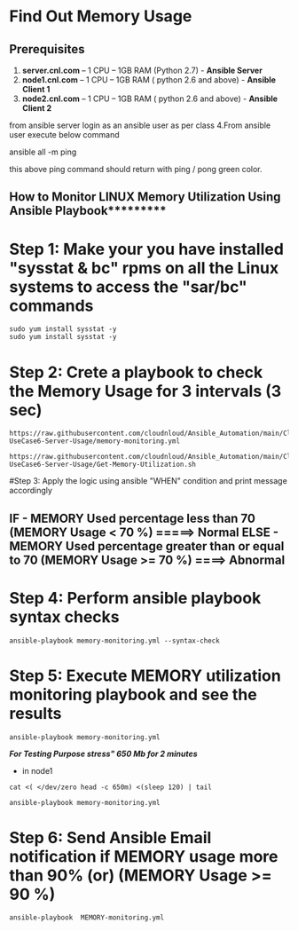 # Find Out Memory Usage


## Prerequisites

1.	**server.cnl.com** – 1 CPU – 1GB RAM (Python 2.7) - **Ansible Server**
2.	**node1.cnl.com** – 1 CPU – 1GB RAM ( python 2.6 and above) - **Ansible Client 1**
3.	**node2.cnl.com** – 1 CPU – 1GB RAM ( python 2.6 and above) - **Ansible Client 2**

from ansible server login as an ansible user as per class 4.From ansible user execute below command

ansible all -m ping

this above ping command should return with ping / pong green color.





## How to Monitor LINUX Memory Utilization Using Ansible Playbook*********

# Step 1: Make your you have installed "sysstat & bc" rpms on all the Linux systems to access the "sar/bc" commands

```
sudo yum install sysstat -y 
sudo yum install sysstat -y 
```

# Step 2: Crete a playbook to check the Memory Usage for 3 intervals (3 sec)
 
```
https://raw.githubusercontent.com/cloudnloud/Ansible_Automation/main/Class31-UseCase6-Server-Usage/memory-monitoring.yml
```
```
https://raw.githubusercontent.com/cloudnloud/Ansible_Automation/main/Class31-UseCase6-Server-Usage/Get-Memory-Utilization.sh
```

 
#Step 3: Apply the logic using ansible "WHEN" condition and print message accordingly 



  IF 
    - MEMORY Used percentage less than 70 (MEMORY Usage < 70 %)                 =====> Normal
  ELSE
    - MEMORY Used percentage greater than or equal to 70 (MEMORY Usage >= 70 %) ====> Abnormal
-------------------------------------------------------------------------------- 


# Step 4: Perform ansible playbook syntax checks

```
ansible-playbook memory-monitoring.yml --syntax-check
```


# Step 5: Execute MEMORY utilization monitoring playbook and see the results

```
ansible-playbook memory-monitoring.yml
```



***For Testing Purpose stress" 650 Mb for 2 minutes***

- in node1

```
cat <( </dev/zero head -c 650m) <(sleep 120) | tail
```

```
ansible-playbook memory-monitoring.yml
```



# Step 6: Send Ansible Email notification if MEMORY usage more than 90% (or) (MEMORY Usage >= 90 %)

```
ansible-playbook  MEMORY-monitoring.yml
```
